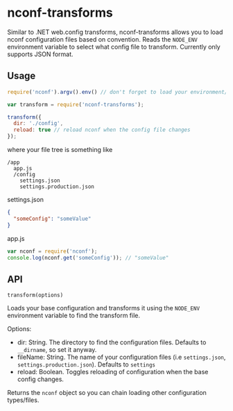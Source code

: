 # nconf-transforms
Similar to .NET web.config transforms, nconf-transforms allows you to load nconf configuration files based on convention.
Reads the `NODE_ENV` environment variable to select what config file to transform. Currently only supports JSON format.

## Usage

```js
require('nconf').argv().env() // don't forget to load your environment/argv variables if you want them!

var transform = require('nconf-transforms');

transform({
  dir: './config',
  reload: true // reload nconf when the config file changes
});
```

where your file tree is something like

```
/app
  app.js
  /config
    settings.json
    settings.production.json
```

settings.json

```json
{
  "someConfig": "someValue"
}
```

app.js

```js
var nconf = require('nconf');
console.log(nconf.get('someConfig')); // "someValue"
```

## API

`transform(options)`

Loads your base configuration and transforms it using the `NODE_ENV` environment variable to find the transform file.

Options:

- dir: String. The directory to find the configuration files. Defaults to `__dirname`, so set it anyway.
- fileName: String. The name of your configuration files (i.e `settings.json`, `settings.production.json`). Defaults to `settings`
- reload: Boolean. Toggles reloading of configuration when the base config changes.

Returns the `nconf` object so you can chain loading other configuration types/files.
